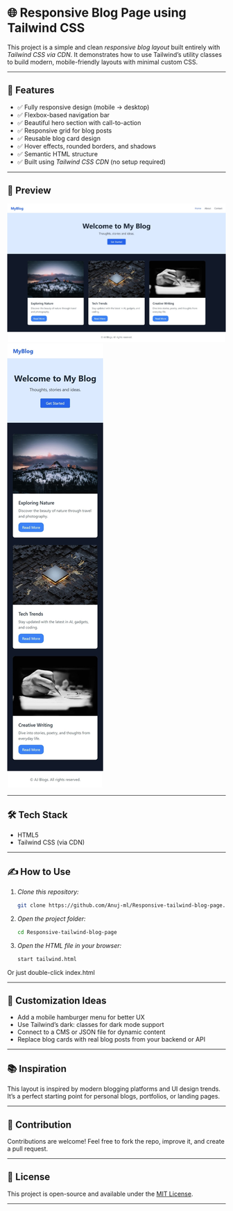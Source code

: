# 🌐 Responsive Blog Page using Tailwind CSS

This project is a simple and clean *responsive blog layout* built entirely with *Tailwind CSS via CDN*. It demonstrates how to use Tailwind’s utility classes to build modern, mobile-friendly layouts with minimal custom CSS.

---

## 🚀 Features

- ✅ Fully responsive design (mobile → desktop)
- ✅ Flexbox-based navigation bar
- ✅ Beautiful hero section with call-to-action
- ✅ Responsive grid for blog posts
- ✅ Reusable blog card design
- ✅ Hover effects, rounded borders, and shadows
- ✅ Semantic HTML structure
- ✅ Built using *Tailwind CSS CDN* (no setup required)

---

## 📸 Preview

![Blog Page Preview - Laptop](./laptop.jpeg)
![Blog Page Preview - Mobile](./phone.jpeg)

---

## 🛠 Tech Stack

- HTML5
- Tailwind CSS (via CDN)

---


## ✍ How to Use

1. *Clone this repository:*
   ```bash
   git clone https://github.com/Anuj-ml/Responsive-tailwind-blog-page.git
2. *Open the project folder:*

   ```bash
   cd Responsive-tailwind-blog-page
3. *Open the HTML file in your browser:*
   ```bash
   start tailwind.html

Or just double-click index.html

---

## 🎨 Customization Ideas

- Add a mobile hamburger menu for better UX
- Use Tailwind’s dark: classes for dark mode support
- Connect to a CMS or JSON file for dynamic content
- Replace blog cards with real blog posts from your backend or API

---

## 📚 Inspiration

This layout is inspired by modern blogging platforms and UI design trends. It’s a perfect starting point for personal blogs, portfolios, or landing pages.

---

## 🤝 Contribution

Contributions are welcome! Feel free to fork the repo, improve it, and create a pull request.

---

## 📄 License

This project is open-source and available under the [MIT License](LICENSE).

---
